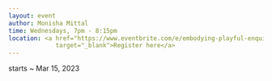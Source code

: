 ```yaml
---
layout: event
author: Monisha Mittal
time: Wednesdays, 7pm - 8:15pm
location: <a href="https://www.eventbrite.com/e/embodying-playful-enquiry-tickets-520459286737"
             target="_blank">Register here</a>
---
```


starts ~ Mar 15, 2023
